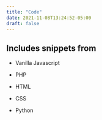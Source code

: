 ```yaml
---
title: "Code"
date: 2021-11-08T13:24:52-05:00
draft: false
---
```


## Includes snippets from

* Vanilla Javascript

* PHP

* HTML

* CSS

* Python

